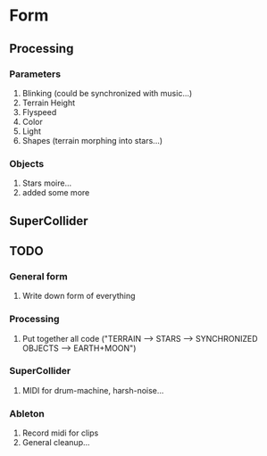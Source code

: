 # Form
## Processing
### Parameters
1. Blinking (could be synchronized with music...)
2. Terrain Height
3. Flyspeed
4. Color
5. Light
6. Shapes (terrain morphing into stars...) 

### Objects
1. Stars moire...
2. added some more

## SuperCollider

## TODO
### General form
1. Write down form of everything

### Processing
1. Put together all code ("TERRAIN --> STARS --> SYNCHRONIZED OBJECTS --> EARTH+MOON")

### SuperCollider
1. MIDI for drum-machine, harsh-noise...

### Ableton
1. Record midi for clips
2. General cleanup...

